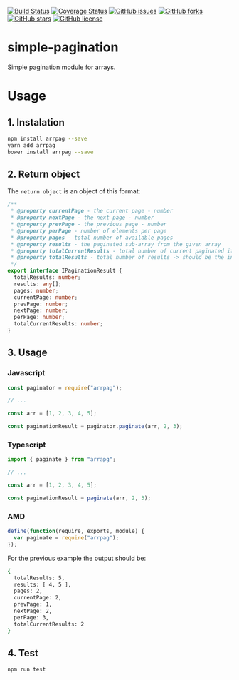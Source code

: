 [![Build Status](https://travis-ci.org/AndreiLucaci/arrpag.svg?branch=master)](https://travis-ci.org/AndreiLucaci/arrpag)
[![Coverage Status](https://coveralls.io/repos/github/AndreiLucaci/arrpag/badge.svg?branch=master)](https://coveralls.io/github/AndreiLucaci/arrpag?branch=master)
[![GitHub issues](https://img.shields.io/github/issues/AndreiLucaci/simple-pagination)](https://github.com/AndreiLucaci/arrpag/issues)
[![GitHub forks](https://img.shields.io/github/forks/AndreiLucaci/simple-pagination)](https://github.com/AndreiLucaci/arrpag/network)
[![GitHub stars](https://img.shields.io/github/stars/AndreiLucaci/simple-pagination)](https://github.com/AndreiLucaci/arrpag/stargazers)
[![GitHub license](https://img.shields.io/github/license/AndreiLucaci/simple-pagination)](https://github.com/AndreiLucaci/arrpag/blob/master/LICENSE)

# simple-pagination

Simple pagination module for arrays.

# Usage

## 1. Instalation

```sh
npm install arrpag --save
yarn add arrpag
bower install arrpag --save
```

## 2. Return object

The `return object` is an object of this format:

```typescript
/**
 * @property currentPage - the current page - number
 * @property nextPage - the next page - number
 * @property prevPage - the previous page - number
 * @property perPage - number of elements per page
 * @property pages - total number of available pages
 * @property results - the paginated sub-array from the given array
 * @property totalCurrentResults - total number of current paginated items
 * @property totalResults - total number of results -> should be the initial array lengt
 */
export interface IPaginationResult {
  totalResults: number;
  results: any[];
  pages: number;
  currentPage: number;
  prevPage: number;
  nextPage: number;
  perPage: number;
  totalCurrentResults: number;
}
```

## 3. Usage

### Javascript

```javascript
const paginator = require("arrpag");

// ...

const arr = [1, 2, 3, 4, 5];

const paginationResult = paginator.paginate(arr, 2, 3);
```

### Typescript

```typescript
import { paginate } from "arrapg";

// ...

const arr = [1, 2, 3, 4, 5];

const paginationResult = paginate(arr, 2, 3);
```

### AMD

```javascript
define(function(require, exports, module) {
  var paginate = require("arrpag");
});
```

For the previous example the output should be:

```sh
{
  totalResults: 5,
  results: [ 4, 5 ],
  pages: 2,
  currentPage: 2,
  prevPage: 1,
  nextPage: 2,
  perPage: 3,
  totalCurrentResults: 2
}
```

## 4. Test

```sh
npm run test
```
